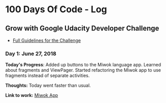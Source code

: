 # 100 Days Of Code - Log
## Grow with Google Udacity Developer Challenge

* [Full Guidelines for the Challenge](https://sites.google.com/udacity.com/gwgdevscholarship/community/100-days-of-code-challenge)

### Day 1: June 27, 2018

**Today's Progress**: Added up buttons to the Miwok language app. Learned about fragments and ViewPager. Started refactoring the Miwok app to use fragments instead of separate activities.

**Thoughts:** Today went faster than usual.

**Link to work:** [Miwok App](https://github.com/yummywakame/ud839_Miwok)
